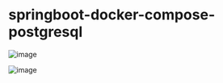 # springboot-docker-compose-postgresql


![image](https://github.com/srss-pocs/springboot-docker-compose-postgresql/assets/145287517/f4c9cf7c-21b4-4f2d-85ba-e40ed231f6d0)


![image](https://github.com/srss-pocs/springboot-docker-compose-postgresql/assets/145287517/e828afae-5ac5-434d-823e-ffe6a5a75e4a)












